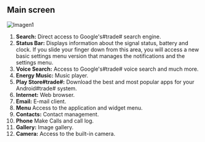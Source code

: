 ## Main screen

![Imagen1](http://static.energysistem.com/images/manuals/42435/56388357b5e5d.jpg)

1. **Search:** Direct access to Google's#trade# search engine.
2. **Status Bar:** Displays information about the signal status, battery and clock. If you slide your finger down from this area, you will access a new basic settings menu version that manages the notifications and the settings menu.
3. **Voice Search:** Access to Google's#trade# voice search and much more.
4. **Energy Music:** Music player.
5. **Play Store#trade#:** Download the best and most popular apps for your Android#trade# system.
6. **Internet:** Web browser.
7. **Email:** E-mail client.
8. **Menu** Access to the application and widget menu.
9. **Contacts:** Contact management.
10. **Phone** Make Calls and call log.
11. **Gallery:** Image gallery.
12. **Camera:** Access to the built-in camera.


